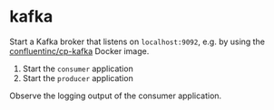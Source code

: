 # kafka

Start a Kafka broker that listens on `localhost:9092`, e.g. by using the [confluentinc/cp-kafka](https://hub.docker.com/r/confluentinc/cp-kafka/) Docker image.

1. Start the `consumer` application
2. Start the `producer` application

Observe the logging output of the consumer application.
